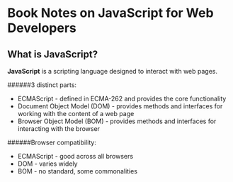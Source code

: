 # Book Notes on JavaScript for Web Developers

## What is JavaScript?

**JavaScript** is a scripting language designed to interact with web pages.

######3 distinct parts:
- ECMAScript - defined in ECMA-262 and provides the core functionality
- Document Object Model (DOM) - provides methods and interfaces for working with
the content of a web page
- Browser Object Model (BOM) - provides methods and interfaces for interacting with
the browser

######Browser compatibility:
- ECMAScript - good across all browsers
- DOM - varies widely
- BOM - no standard, some commonalities
